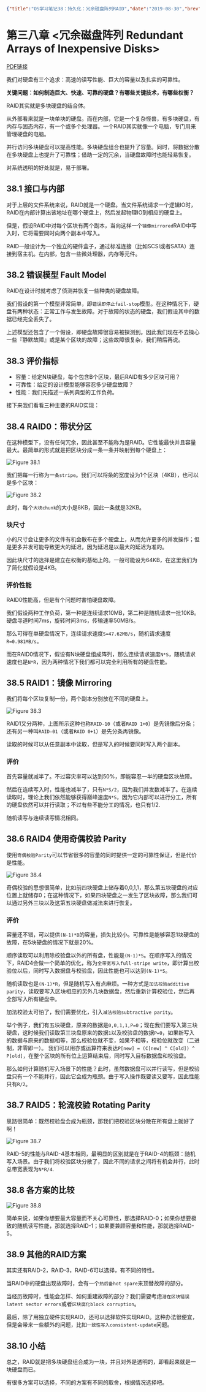 ```json lw-blog-meta
{"title":"OS学习笔记38：持久化：冗余磁盘阵列RAID","date":"2019-08-30","brev":"用便宜的磁盘组成阵列~","tags":["OS"],"path":"blog/2019/190830-OS学习笔记38.md"}
```



# 第三八章 <冗余磁盘阵列 Redundant Arrays of Inexpensive Disks>

[PDF链接](http://pages.cs.wisc.edu/~remzi/OSTEP/file-raid.pdf)

我们对硬盘有三个追求：高速的读写性能、巨大的容量以及扎实的可靠性。

**关键问题：如何制造巨大、快速、可靠的硬盘？有哪些关键技术，有哪些权衡？**

RAID其实就是多块硬盘的结合体。

从外部看来就是一块单块的硬盘。而在内部，它是一个复杂怪兽，有多块硬盘，有内存与固态内存，有一个或多个处理器。一个RAID其实就像一个电脑，专门用来管理硬盘的电脑。

并行访问多块硬盘可以提高性能。多块硬盘组合也提升了容量。同时，将数据分散在多块硬盘上也提升了可靠性；借助一定的冗余，当硬盘故障时也能轻易恢复。

对系统透明的好处就是，易于部署。

## 38.1 接口与内部

对于上层的文件系统来说，RAID就是一个硬盘。当文件系统请求一个逻辑IO时，RAID在内部计算出该地址在哪个硬盘上，然后发起物理IO到相应的硬盘上。

但是，假设RAID中对每个区块有两个副本，当向这样一个`镜像mirrored`RAID中写入时，它将需要同时向两个副本中写入。

RAID一般设计为一个独立的硬件盒子，通过标准连接（比如SCSI或者SATA）连接到宿主机。在内部，包含一些微处理器，内存等元件。

## 38.2 错误模型 Fault Model

RAID在设计时就考虑了侦测并恢复一些种类的硬盘故障。

我们假设的第一个模型非常简单，即`错误即停止fail-stop`模型。在这种情况下，硬盘有两种状态：正常工作与发生故障。对于故障的状态的硬盘，我们假设其中的数据已经完全丢失了。

上述模型还包含了一个假设，即硬盘故障很容易被探测到。因此我们现在不去操心一些『静默故障』或是某个区块的故障；这些故障很复杂，我们稍后再说。

## 38.3 评价指标

- 容量：给定N块硬盘，每个包含B个区块，最后RAID有多少区块可用？
- 可靠性：给定的设计模型能够容忍多少硬盘故障？
- 性能：我们先描述一系列典型的工作负荷。

接下来我们看看三种主要的RAID实现：

## 38.4 RAID0：带状分区

在这种模型下，没有任何冗余，因此甚至不能称为是RAID。它性能最快并且容量最大。最简单的形式就是把区块分成一条一条并映射到每个硬盘上：

![Figure 38.1](https://cdn.jsdelivr.net/gh/Saodd/tech-blog-pic@gh-pages/2019/2019-08-30-Fig-38-1.png)

我们把每一行称为一`条stripe`。我们可以将条的宽度设为1个区块（4KB），也可以是多个区块：

![Figure 38.2](https://cdn.jsdelivr.net/gh/Saodd/tech-blog-pic@gh-pages/2019/2019-08-30-Fig-38-2.png)

此时，每个`大块chunk`的大小是8KB，因此一条就是32KB。

### 块尺寸

小的尺寸会让更多的文件有机会散布在多个硬盘上，从而允许更多的并发操作；但是更多并发可能导致更大的延迟，因为延迟是以最大的延迟为准的。

因此块尺寸的选择是建立在权衡的基础上的。一般可能设为64KB，在这里我们为了简化就假设是4KB。

### 评价性能

RAID0性能高，但是有个问题时害怕硬盘故障。

我们假设两种工作负荷，第一种是连续请求10MB，第二种是随机请求一批10KB。硬盘寻道时间7ms，旋转时间3ms，传输速率50MB/s。

那么可得在单硬盘情况下，连续请求速度`S=47.62MB/s`，随机请求速度`R=0.981MB/s`。

而在RAID0情况下，假设有N块硬盘组成阵列，那么连续请求速度`N*S`，随机请求速度也是`N*R`，因为两种情况下我们都可以完全利用所有的硬盘性能。

## 38.5 RAID1：镜像 Mirroring

我们将每个区块复制一份，两个副本分别放在不同的硬盘上。

![Figure 38.3](https://cdn.jsdelivr.net/gh/Saodd/tech-blog-pic@gh-pages/2019/2019-08-30-Fig-38-3.png)

RAID1又分两种，上图所示这种也称`RAID-10`（或者`RAID 1+0`）是先镜像后分条；还有另一种叫`RAID-01`（或者`RAID 0+1`）是先分条再镜像。

读取的时候可以从任意副本中读取，但是写入的时候要同时写入两个副本。

### 评价

首先容量就减半了。不过容灾率可以达到50%，即能容忍一半的硬盘区块故障。

然后在连续写入时，性能也减半了，只有`N*S/2`，因为我们并发数减半了。在连续读取时，理论上我们依然能够获得巅峰速度`N*S`，因为它内部可以进行分工，所有的硬盘依然可以并行读取；不过有些不能分工的情况，也只有1/2.

随机读写与连续读写情况相同。

## 38.6 RAID4 使用奇偶校验 Parity

使用`奇偶校验Parity`可以节省很多的容量的同时提供一定的可靠性保证，但是代价是性能。

![Figure 38.4](https://cdn.jsdelivr.net/gh/Saodd/tech-blog-pic@gh-pages/2019/2019-08-30-Fig-38-4.png)

奇偶校验的思想很简单，比如前四块硬盘上储存着0,0,1,1，那么第五块硬盘的对应位置上就储存0；在这种情况下，如果四块硬盘之一发生了区块故障，那么我们可以通过另外三块以及这第五块硬盘做减法来进行恢复。

### 评价

容量还不错，可以提供`(N-1)*B`的容量，损失比较小。可靠性是能够容忍1块硬盘的故障，在5块硬盘的情况下就是20%。

顺序读取可以利用除校验盘以外的所有盘，性能是`(N-1)*S`。在顺序写入的情况下，RAID4会做一个简单的优化，称为`全带宽写入full-stripe write`，即计算出校验位以后，同时写入数据盘与校验盘，因此性能也可以达到`(N-1)*S`。

随机读取也是`(N-1)*R`，但是随机写入有点麻烦。一种方式是`加法校验additive parity`，读取要写入区块相应的另外几块数据盘，然后重新计算校验位，然后再全部写入所有硬盘中。

加法校验太可怕了，我们需要优化，引入`减法校验subtractive parity`。

举个例子，我们有五块硬盘，原来的数据是`0,0,1,1,P=0`；现在我们要写入第三块硬盘，这时候我们读取第三块盘原来的数据`1`以及校验盘的数据`P=0`，如果新写入的数据与原来的数据相等，那么校验位就不变，如果不相等，校验位就改变（二进制，非零即一）。
我们可以用亦或运算符来表达`P[new] = (C[new] ^ C[old]) ^ P[old]`，在整个区块的所有位上运算结束后，同时写入目标数据盘和校验盘。

那么如何计算随机写入场景下的性能？此时，虽然数据盘可以并行读写，但是校验盘只有一个不能并行，因此它会成为瓶颈。由于写入操作既要读又要写，因此性能只有`R/2`。

## 38.7 RAID5：轮流校验 Rotating Parity

思路很简单：既然校验盘会成为瓶颈，那我们把校验区块分散在所有盘上就好了啊！

![Figure 38.7](https://cdn.jsdelivr.net/gh/Saodd/tech-blog-pic@gh-pages/2019/2019-08-30-Fig-38-7.png)

RAID-5的性能与RAID-4基本相同，最明显的区别就是在于RAID-4的瓶颈：随机写入场景。由于我们将校验区块分散了，因此不同的请求之间将有机会并行，此时总带宽表现为`N*R/4`.

## 38.8 各方案的比较

![Figure 38.8](https://cdn.jsdelivr.net/gh/Saodd/tech-blog-pic@gh-pages/2019/2019-08-30-Fig-38-8.png)

简单来说，如果你想要最大容量而不关心可靠性，那选择RAID-0；如果你想要极致的随机读写性能，那就选择RAID-1；如果要兼顾容量和性能，那就选择RAID-5。

## 38.9 其他的RAID方案

其实还有RAID-2，RAID-3，RAID-6可以选择，有不同的特性。

当RAID中的硬盘出现故障时，会有一个`热后备hot spare`来顶替故障的部分。

当经历故障时，性能会怎样、如何重建故障的部分？我们需要考虑`潜在区块错误latent sector errors`或者`区块腐化block corruption`。

最后，除了用独立硬件实现RAID，还可以选择软件实现RAID。这种办法很便宜，但是会带来一些额外的问题，比如`一致性写入consistent-update`问题。

## 38.10 小结

总之，RAID就是把多块硬盘组合成为一块，并且对外是透明的，即看起来就是一块硬盘而已。

有很多方案可以选择，不同的方案有不同的取舍，根据情况选择吧。
